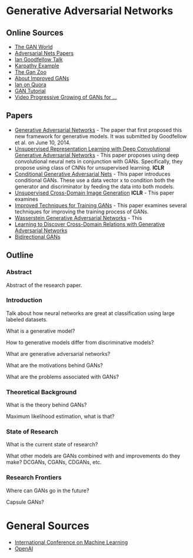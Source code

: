 

# Generative Adversarial Networks
## Online Sources
* [The GAN World](https://github.com/savan77/The-GAN-World)
* [Adversarial Nets Papers](https://github.com/zhangqianhui/AdversarialNetsPapers)
* [Ian Goodfellow Talk](https://www.youtube.com/watch?v=AJVyzd0rqdc)
* [Karpathy Example](https://cs.stanford.edu/people/karpathy/gan/)
* [The Gan Zoo](https://github.com/hindupuravinash/the-gan-zoo)
* [About Improved GANs](https://github.com/aleju/papers/blob/master/neural-nets/Improved_Techniques_for_Training_GANs.md)
* [Ian on Quora](https://www.quora.com/What-are-the-pros-and-cons-of-using-generative-adversarial-networks-a-type-of-neural-network-Could-they-be-applied-to-things-like-audio-waveform-via-RNN-Why-or-why-not)
* [GAN Tutorial](https://arxiv.org/pdf/1701.00160.pdf)
* [Video Progressive Growing of GANs for ...](https://www.youtube.com/watch?v=XOxxPcy5Gr4)

## Papers
* [Generative Adversarial Networks](https://arxiv.org/abs/1406.2661) - The paper that first proposed this new framework for generative models. It was submitted by Goodfellow et al. on June 10, 2014.
* [Unsupervised Representation Learning with Deep Convolutional Generative Adversarial Networks](https://arxiv.org/abs/1511.06434) - This paper proposes using deep convolutional neural nets in conjunction with GANs. Specifically, they propose using class of CNNs for unsupervised learning. **ICLR**
* [Conditional Generative Adversarial Nets](https://arxiv.org/abs/1411.1784) - This paper introduces conditional GANs. These use a data vector x to condition both the generator and discriminator by feeding the data into both models.
* [Unsupervised Cross-Domain Image Generation](https://arxiv.org/abs/1611.02200) **ICLR** - This paper examines
* [Improved Techniques for Training GANs](https://arxiv.org/abs/1606.03498) - This paper examines several techniques for improving the training process of GANs.
* [Wasserstein Generative Adversarial Networks](http://proceedings.mlr.press/v70/arjovsky17a.html) - This
* [Learning to Discover Cross-Domain Relations with Generative Adversarial Networks](http://proceedings.mlr.press/v70/kim17a.html)
* [Bidirectional GANs](https://arxiv.org/pdf/1605.09782.pdf)

## Outline
### Abstract
Abstract of the research paper.

### Introduction
Talk about how neural networks are great at classification using large labeled datasets.

What is a generative model?

How to generative models differ from discriminative models?

What are generative adversarial networks?

What are the motivations behind GANs?

What are the problems associated with GANs?

### Theoretical Background
What is the theory behind GANs?

Maximum likelihood estimation, what is that?

### State of Research

What is the current state of research?

What other models are GANs combined with and improvements do they make?
DCGANs, CGANs, CDGANs, etc.

### Research Frontiers
Where can GANs go in the future?

Capsule GANs?

# General Sources
* [International Conference on Machine Learning](https://2017.icml.cc/)
* [OpenAI](https://openai.com/research/)
